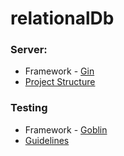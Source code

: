 # relationalDb

### Server:
- Framework - [Gin](https://gin-gonic.com/https:/)
- [Project Structure](https://github.com/golang-standards/project-layout)

### Testing
- Framework - [Goblin](https://github.com/franela/goblin)
- [Guidelines](https://www.toptal.com/go/your-introductory-course-to-testing-with-gohttps:/)
